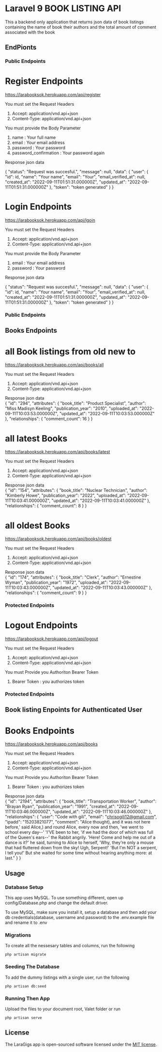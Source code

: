 # Laravel 9 BOOK LISTING API

This a backend only application that returns json data of book listings
containing the name of book their authors and the total amount of comment
associated with the book

## EndPionts 

### Public Endpoints

# Register Endpoints

https://larabooksok.herokuapp.com/api/register

You must set the Request Headers
<ol>
    <li>
        Accept: application/vnd.api+json
    </li>
    <li>
        Content-Type: application/vnd.api+json
    </li>
</ol>


You must provide the Body Parameter
<ol>
    <li>
        name : Your full name
    </li>
    <li>
        email : Your email address
    </li>
    <li>
        password : Your password
    </li>
    <li>
        password_confirmation : Your password again
    </li>
</ol>


Response json data <br>

{
    "status": "Request was succesful.",
    "message": null,
    "data": {
        "user": {
            "id": id,
            "name": "Your name",
            "email": "Your",
            "email_verified_at": null,
            "created_at": "2022-09-11T01:51:31.000000Z",
            "updated_at": "2022-09-11T01:51:31.000000Z"
        },
        "token": "token generated"
    }
}


# Login Endpoints

https://larabooksok.herokuapp.com/api/lgoin

You must set the Request Headers
<ol>
    <li>
        Accept: application/vnd.api+json
    </li>
    <li>
        Content-Type: application/vnd.api+json
    </li>
</ol>


You must provide the Body Parameter
<ol>
    <li>
        email : Your email address
    </li>
    <li>
        password : Your password
    </li>
</ol>

Response json data <br>
 
{
    "status": "Request was succesful.",
    "message": null,
    "data": {
        "user": {
            "id": id,
            "name": "Your name",
            "email": "Your",
            "email_verified_at": null,
            "created_at": "2022-09-11T01:51:31.000000Z",
            "updated_at": "2022-09-11T01:51:31.000000Z"
        },
        "token": "token generated"
    }
}

### Public Endpoints
##  Books Endpoints 
#  all Book listings from old new to

https://larabooksok.herokuapp.com/api/books/all

You must set the Request Headers
<ol>
    <li>
        Accept: application/vnd.api+json
    </li>
    <li>
        Content-Type: application/vnd.api+json
    </li>
</ol>

Response json data <br>
{
    "id": "294",
    "attributes": {
        "book_title": "Product Specialist",
        "author": "Miss Madisyn Keeling",
        "publication_year": "2010",
        "uploaded_at": "2022-09-11T10:03:53.000000Z",
        "updated_at": "2022-09-11T10:03:53.000000Z"
    },
    "relationships": {
        "comment_count": 16
    }
}

#  all latest Books

https://larabooksok.herokuapp.com/api/books/latest

You must set the Request Headers
<ol>
    <li>
        Accept: application/vnd.api+json
    </li>
    <li>
        Content-Type: application/vnd.api+json
    </li>
</ol>


Response json data <br>
{
    "id": "154",
    "attributes": {
        "book_title": "Nuclear Technician",
        "author": "Kimberly Howe",
        "publication_year": "2022",
        "uploaded_at": "2022-09-11T10:03:41.000000Z",
        "updated_at": "2022-09-11T10:03:41.000000Z"
    },
    "relationships": {
        "comment_count": 8
    }
}


#  all oldest Books

https://larabooksok.herokuapp.com/api/books/oldest

You must set the Request Headers
<ol>
    <li>
        Accept: application/vnd.api+json
    </li>
    <li>
        Content-Type: application/vnd.api+json
    </li>
</ol>

Response json data <br>
{
    "id": "174",
    "attributes": {
        "book_title": "Clerk",
        "author": "Ernestine Wyman",
        "publication_year": "1972",
        "uploaded_at": "2022-09-11T10:03:43.000000Z",
        "updated_at": "2022-09-11T10:03:43.000000Z"
    },
    "relationships": {
        "comment_count": 9
    }
}



### Protected Endpoints
# Logout Endpoints

https://larabooksok.herokuapp.com/api/logout

You must set the Request Headers
<ol>
    <li>
        Accept: application/vnd.api+json
    </li>
    <li>
        Content-Type: application/vnd.api+json
    </li>
</ol>

You must Provide you Authoriton Bearer Token
<ol>
    <li>
        Bearer Token : you authorizes token
    </li>
</ol>


### Protected Endpoints
## Book listing Enpoints for Authenticated User
#  Books Endpoints

https://larabooksok.herokuapp.com/api/books

You must set the Request Headers
<ol>
    <li>
        Accept: application/vnd.api+json
    </li>
    <li>
        Content-Type: application/vnd.api+json
    </li>
</ol>

You must Provide you Authoriton Bearer Token
<ol>
    <li>
        Bearer Token : you authorizes token
    </li>
</ol>

Response json data <br>
{
    "id": "2194",
    "attributes": {
        "book_title": "Transportation Worker",
        "author": "Brayan Ryan",
        "publication_year": "1991",
        "created_at": "2022-09-11T10:03:46.000000Z",
        "updated_at": "2022-09-11T10:03:46.000000Z"
    },
    "relationships": {
        "user": "Code with gili",
        "email": "chrisogili12@gmail.com",
        "ipadd": "15203821077",
        "comment": "Alice thought), and it was not here before,' said Alice,) and round Alice, every now and then, 'we went to school every day--' 'I'VE been to her, 'if we had the door of which was full of the Queen's ears--' the Rabbit angrily. 'Here! Come and help me out of a dance is it?' he said, turning to Alice to herself, 'Why, they're only a mouse that had fluttered down from the sky! Ugh, Serpent!' 'But I'm NOT a serpent, I tell you!' But she waited for some time without hearing anything more: at last."
    }
}

## Usage

### Database Setup
This app uses MySQL. To use something different, open up config/Database.php and change the default driver.

To use MySQL, make sure you install it, setup a database and then add your db credentials(database, username and password) to the .env.example file and rename it to .env

### Migrations
To create all the nessesary tables and columns, run the following
```
php artisan migrate
```

### Seeding The Database
To add the dummy listings with a single user, run the following
```
php artisan db:seed
```

### Running Then App
Upload the files to your document root, Valet folder or run 
```
php artisan serve
```

## License

The LaraGigs app is open-sourced software licensed under the [MIT license](https://opensource.org/licenses/MIT).